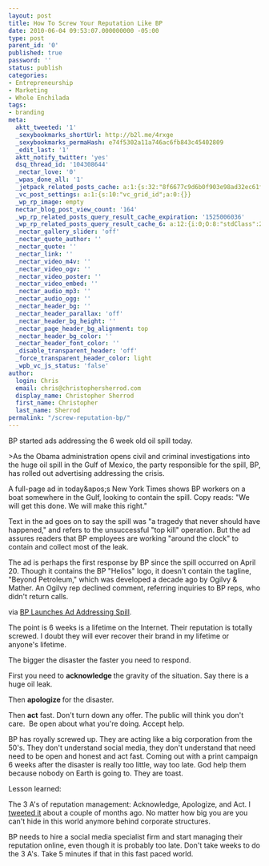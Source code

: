 ```yaml
---
layout: post
title: How To Screw Your Reputation Like BP
date: 2010-06-04 09:53:07.000000000 -05:00
type: post
parent_id: '0'
published: true
password: ''
status: publish
categories:
- Entrepreneurship
- Marketing
- Whole Enchilada
tags:
- branding
meta:
  aktt_tweeted: '1'
  _sexybookmarks_shortUrl: http://b2l.me/4rxge
  _sexybookmarks_permaHash: e74f5302a11a746ac6fb843c45402809
  _edit_last: '1'
  aktt_notify_twitter: 'yes'
  dsq_thread_id: '104308644'
  _nectar_love: '0'
  _wpas_done_all: '1'
  _jetpack_related_posts_cache: a:1:{s:32:"8f6677c9d6b0f903e98ad32ec61f8deb";a:2:{s:7:"expires";i:1481301257;s:7:"payload";a:3:{i:0;a:1:{s:2:"id";i:2830;}i:1;a:1:{s:2:"id";i:1255;}i:2;a:1:{s:2:"id";i:4441;}}}}
  _vc_post_settings: a:1:{s:10:"vc_grid_id";a:0:{}}
  _wp_rp_image: empty
  nectar_blog_post_view_count: '164'
  _wp_rp_related_posts_query_result_cache_expiration: '1525006036'
  _wp_rp_related_posts_query_result_cache_6: a:12:{i:0;O:8:"stdClass":2:{s:7:"post_id";s:4:"3229";s:5:"score";s:18:"58.826323593589315";}i:1;O:8:"stdClass":2:{s:7:"post_id";s:4:"2830";s:5:"score";s:17:"38.64100242499184";}i:2;O:8:"stdClass":2:{s:7:"post_id";s:4:"1196";s:5:"score";s:17:"17.20796061420705";}i:3;O:8:"stdClass":2:{s:7:"post_id";s:4:"1209";s:5:"score";s:18:"15.118870479389033";}i:4;O:8:"stdClass":2:{s:7:"post_id";s:4:"1815";s:5:"score";s:18:"13.732576118269142";}i:5;O:8:"stdClass":2:{s:7:"post_id";s:3:"624";s:5:"score";s:18:"13.732576118269142";}i:6;O:8:"stdClass":2:{s:7:"post_id";s:4:"3563";s:5:"score";s:18:"12.448868345907593";}i:7;O:8:"stdClass":2:{s:7:"post_id";s:3:"706";s:5:"score";s:18:"12.448868345907593";}i:8;O:8:"stdClass":2:{s:7:"post_id";s:3:"340";s:5:"score";s:18:"12.448868345907593";}i:9;O:8:"stdClass":2:{s:7:"post_id";s:4:"3251";s:5:"score";s:18:"11.782059702383707";}i:10;O:8:"stdClass":2:{s:7:"post_id";s:4:"8367";s:5:"score";s:17:"9.949478238635397";}i:11;O:8:"stdClass":2:{s:7:"post_id";s:4:"4423";s:5:"score";s:17:"9.949478238635397";}}
  _nectar_gallery_slider: 'off'
  _nectar_quote_author: ''
  _nectar_quote: ''
  _nectar_link: ''
  _nectar_video_m4v: ''
  _nectar_video_ogv: ''
  _nectar_video_poster: ''
  _nectar_video_embed: ''
  _nectar_audio_mp3: ''
  _nectar_audio_ogg: ''
  _nectar_header_bg: ''
  _nectar_header_parallax: 'off'
  _nectar_header_bg_height: ''
  _nectar_page_header_bg_alignment: top
  _nectar_header_bg_color: ''
  _nectar_header_font_color: ''
  _disable_transparent_header: 'off'
  _force_transparent_header_color: light
  _wpb_vc_js_status: 'false'
author:
  login: Chris
  email: chris@christophersherrod.com
  display_name: Christopher Sherrod
  first_name: Christopher
  last_name: Sherrod
permalink: "/screw-reputation-bp/"
---
```

<p>BP started ads addressing the 6 week old oil spill today.</p>
>As the Obama administration opens civil and criminal investigations into the huge oil spill in the Gulf of Mexico, the party responsible for the spill, BP, has rolled out advertising addressing the crisis.</p>
<p>A full-page ad in today&amp;apos;s New York Times shows BP workers on a boat somewhere in the Gulf, looking to contain the spill. Copy reads: "We will get this done. We will make this right."</p>
<p>Text in the ad goes on to say the spill was "a tragedy that never should have happened," and refers to the unsuccessful "top kill" operation. But the ad assures readers that BP employees are working "around the clock" to contain and collect most of the leak.</p>
<p>The ad is perhaps the first response by BP since the spill occurred on April 20. Though it contains the BP "Helios" logo, it doesn't contain the tagline, "Beyond Petroleum," which was developed a decade ago by Ogilvy &amp; Mather. An Ogilvy rep declined comment, referring inquiries to BP reps, who didn't return calls.</p></blockquote>
<p>via <a href="http://www.brandweek.com/bw/content_display/news-and-features/editors-pick/e3i4811cd742d860d939fcb4a6bcf3c41e9?utm_source=feedburner&amp;utm_medium=feed&amp;utm_campaign=Feed%3A+Brandweek-EditorsPick+%28Brandweek+-+EDITORS+PICK%29&amp;utm_content=Google+Reader">BP Launches Ad Addressing Spill</a>.</p>
<p>The point is 6 weeks is a lifetime on the Internet. Their reputation is totally screwed. I doubt they will ever recover their brand in my lifetime or anyone's lifetime.</p>
<p>The bigger the disaster the faster you need to respond.</p>
<p>First you need to <strong>acknowledge </strong>the gravity of the situation. Say there is a huge oil leak.</p>
<p>Then <strong>apologize </strong>for the disaster.</p>
<p>Then <strong>act</strong> fast. Don't turn down any offer. The public will think you don't care.  Be open about what you're doing. Accept help.</p>
<p>BP has royally screwed up. They are acting like a big corporation from the 50's. They don't understand social media, they don't understand that need need to be open and honest and act fast. Coming out with a print campaign 6 weeks after the disaster is really too little, way too late. God help them because nobody on Earth is going to. They are toast.</p>
<p>Lesson learned:</p>
<p>The 3 A's of reputation management: Acknowledge, Apologize, and Act. I <a href="http://twitter.com/EagleChris/status/11895951954">tweeted it</a> about a couple of months ago. No matter how big you are you can't hide in this world anymore behind corporate structures.</p>
<p>BP needs to hire a social media specialist firm and start managing their reputation online, even though it is probably too late. Don't take weeks to do the 3 A's. Take 5 minutes if that in this fast paced world.</p>
